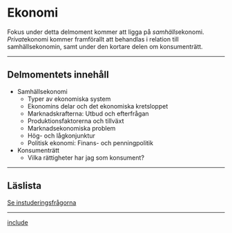 # Ekonomi

Fokus under detta delmoment kommer att ligga på *samhälls*ekonomi. *Privat*ekonomi kommer framförallt att behandlas i relation till samhällsekonomin, samt under den kortare delen om konsumenträtt.

***

## Delmomentets innehåll

* Samhällsekonomi
	* Typer av ekonomiska system
	* Ekonomins delar och det ekonomiska kretsloppet
	* Marknadskrafterna: Utbud och efterfrågan
	* Produktionsfaktorerna och tillväxt
	* Marknadsekonomiska problem
	* Hög- och lågkonjunktur
	* Politisk ekonomi: Finans- och penningpolitik
* Konsumenträtt
	* Vilka rättigheter har jag som konsument?

***

## Läslista

[Se instuderingsfrågorna](5_ekonomi/examinerande_moment/instuderingsfragor_ekonomi.md)

***
[include](../../0_includes/preliminart_innehall.md)